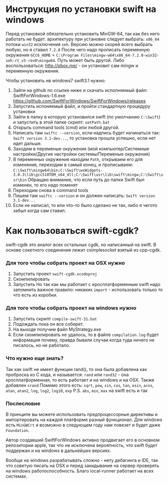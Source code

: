# Инструкция по установки swift на windows
Перед установкой обязательно установить MinGW-64, так как без него работать не будет. архитектуру при установке следует выбрать: `x86_64` потоки `win32` исключения `seh`. Версию можно скорей всего выбрать любую, но я ставил `7.2.0`
После чего надо прописать переменную окружения `GCC6_HOME` = `C:\Program Files\mingw-w64\x86_64-7.2.0-win32-seh-rt_v5-rev0\mingw64`.
Путь может быть другой. Либо воспользоваться: http://pbox.me/ - он установит сам mingw и переменную окружения.

Чтобы установить нв windows7 swift3.1 нужно:
1. Зайти на github по ссылке ниже и скачать исполняемый файл: SwiftForWindows-1.6.exe
https://github.com/SwiftForWindows/SwiftForWindows/releases
2. Запустить испоняемый файл, и пройти стандартную процедуру установки
3. Зайти в папку в которую установился swift (по умолчанию `C:\Swift`) и запустить в этой папке скрипт: `setPath.bat`
4. Открыть command tools (cmd) или любой другой.
5. Написать там `swiftc --version`, если надпись будет начинаться так: `Swift version 3.1-dev...`, то установка прошла успешно, если нет идет дальше.
6. Заходим в переменые окружения (мой компьютер/Системные настройки/Другие настройки системы/Переменые окружения)
7. В переменных окружения находим `Path`, открываем его для изменения, переходим в самый конец, и прописываем: `C:\Swift\mingw64\bin;C:\Swift\wxWidgets-3.0.3\lib\gcc510TDM_x64_dll;C:\Swift\usr\lib\swift\mingw;C:\Swift\usr\bin` Обращаю внимание, что если путь до папки Swift был изменен, то его надо поменят
8. Переходим снова в command tools
9. Пишем там `swiftc --version` и он должен написать: `Swift version 3.1-dev...`
10. Если не написал, то или что-то было сделано не так, либо я чегото забыл когда сам ставил.

# Как пользоваться swift-cgdk?
swift-cgdk это аналог всех остальных cgdk, но написанный на swift.
В основе сокетного соединения лежит csimplesocket взятый из cpp-cgdk.

### Для того чтобы собрать проект на OSX нужно
1. Запустить проект `swift-cgdk.xcodeproj`
2. Скомпилировать
3. Запустить
Но так как мы работает с кросплатформенным swift надо запомнить важное правило: никаких `import` - использовать только то что есть из коробки.

### Для того чтобы собрать проект на windows нужно
1. Запустить скрипт `compile-swift-31.bat`
2. Подождать пока он все соберет.
3. На выходе получим файл MyStrategy.exe
4. Если скомпилировать не удалось, то в файле `compilation.log` будет информация почему, правда бывали случаи когда туда ничего не писалось, но не работало.

### Что нужно еще знать?
Так как swift не имеет функции rand(), то она была добавлена как проброска из С кода, и называется: `rand` или `rand32` - она кросплатформенная, то есть работает и на windows и на OSX. Также добавлен `srand`
Помимо этого есть: `sqrt`, `pow`, `sin`, `cos`, `tan`, `asin`, `acos`, `atan`, `atan2`, `log`, `log2`, `log10`, `exp`
P.S. `abs`, `min`, `max` на swift есть и так

### Послесловие
В принципе вы можете использовать предпроцессорные директивы и импортировать на каждой платформе разный функционал. Для windows есть `MinGWCrt` и возможно в следующем году нам повезет и будет даже `Foundation`.

Автор создавший SwiftForWindows активно продвигает его в основном репозитории apple, так что не исключена вероятность, что swift будет поддержан и на windows в дальнейших версиях.

Вообще на windows разрабатывать сложно - нету дебагинга и IDE, так что советую писать на OSX и перед закидывание на сервер проверять на windows работоспособность. Благо local-runner работает на всех системах.